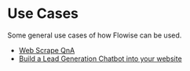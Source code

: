 # Use Cases

Some general use cases of how Flowise can be used.

* [Web Scrape QnA](web-scrape-qna.md)
* [Build a Lead Generation Chatbot into your website](build-a-lead-generation-chatbot-into-your-website./)
